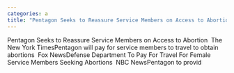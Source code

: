 ```yaml
---
categories: a
title: "Pentagon Seeks to Reassure Service Members on Access to Abortion  The New York Times"
---
```

Pentagon Seeks to Reassure Service Members on Access to Abortion&nbsp;&nbsp;The New York TimesPentagon will pay for service members to travel to obtain abortions&nbsp;&nbsp;Fox NewsDefense Department To Pay For Travel For Female Service Members Seeking Abortions&nbsp;&nbsp;NBC NewsPentagon to provid